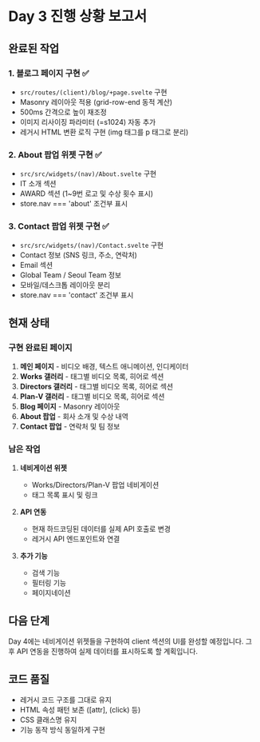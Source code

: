# Day 3 진행 상황 보고서

## 완료된 작업

### 1. 블로그 페이지 구현 ✅
- `src/routes/(client)/blog/+page.svelte` 구현
- Masonry 레이아웃 적용 (grid-row-end 동적 계산)
- 500ms 간격으로 높이 재조정
- 이미지 리사이징 파라미터 (=s1024) 자동 추가
- 레거시 HTML 변환 로직 구현 (img 태그를 p 태그로 분리)

### 2. About 팝업 위젯 구현 ✅
- `src/src/widgets/(nav)/About.svelte` 구현
- IT 소개 섹션
- AWARD 섹션 (1~9번 로고 및 수상 횟수 표시)
- store.nav === 'about' 조건부 표시

### 3. Contact 팝업 위젯 구현 ✅
- `src/src/widgets/(nav)/Contact.svelte` 구현
- Contact 정보 (SNS 링크, 주소, 연락처)
- Email 섹션
- Global Team / Seoul Team 정보
- 모바일/데스크톱 레이아웃 분리
- store.nav === 'contact' 조건부 표시

## 현재 상태

### 구현 완료된 페이지
1. **메인 페이지** - 비디오 배경, 텍스트 애니메이션, 인디케이터
2. **Works 갤러리** - 태그별 비디오 목록, 히어로 섹션
3. **Directors 갤러리** - 태그별 비디오 목록, 히어로 섹션
4. **Plan-V 갤러리** - 태그별 비디오 목록, 히어로 섹션
5. **Blog 페이지** - Masonry 레이아웃
6. **About 팝업** - 회사 소개 및 수상 내역
7. **Contact 팝업** - 연락처 및 팀 정보

### 남은 작업
1. **네비게이션 위젯**
   - Works/Directors/Plan-V 팝업 네비게이션
   - 태그 목록 표시 및 링크
   
2. **API 연동**
   - 현재 하드코딩된 데이터를 실제 API 호출로 변경
   - 레거시 API 엔드포인트와 연결

3. **추가 기능**
   - 검색 기능
   - 필터링 기능
   - 페이지네이션

## 다음 단계

Day 4에는 네비게이션 위젯들을 구현하여 client 섹션의 UI를 완성할 예정입니다. 그 후 API 연동을 진행하여 실제 데이터를 표시하도록 할 계획입니다.

## 코드 품질
- 레거시 코드 구조를 그대로 유지
- HTML 속성 패턴 보존 ([attr], (click) 등)
- CSS 클래스명 유지
- 기능 동작 방식 동일하게 구현